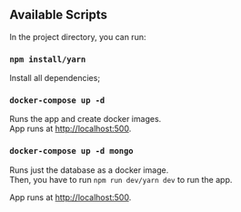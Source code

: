 ## Available Scripts

In the project directory, you can run:

### `npm install/yarn`

Install all dependencies;

### `docker-compose up -d`

Runs the app and create docker images.<br>
App runs at [http://localhost:500](http://localhost:500).

### `docker-compose up -d mongo`

Runs just the database as a docker image.<br>
Then, you have to run `npm run dev/yarn dev` to run the app.

App runs at [http://localhost:500](http://localhost:500).